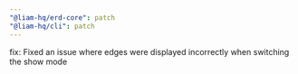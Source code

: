 ```yaml
---
"@liam-hq/erd-core": patch
"@liam-hq/cli": patch
---
```


fix: Fixed an issue where edges were displayed incorrectly when switching the show mode
